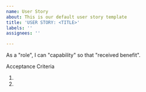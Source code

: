 ```yaml
---
name: User Story
about: This is our default user story template
title: 'USER STORY: <TITLE>'
labels: ''
assignees: ''

---
```


As a "role", I can "capability" so that "received benefit".

Acceptance Criteria

1.
2.
